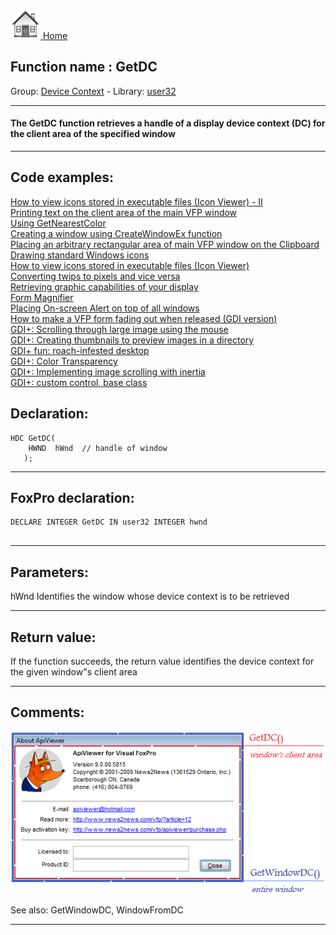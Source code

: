 [<img src="../../images/home.png"> Home ](https://github.com/VFPX/Win32API)  

## Function name : GetDC
Group: [Device Context](../../functions_group.md#Device_Context)  -  Library: [user32](../../libraries.md#user32)  
***  


#### The GetDC function retrieves a handle of a display device context (DC) for the client area of the specified window
***  


## Code examples:
[How to view icons stored in executable files (Icon Viewer) - II](../../samples/sample_019.md)  
[Printing text on the client area of the main VFP window](../../samples/sample_034.md)  
[Using GetNearestColor](../../samples/sample_044.md)  
[Creating a window using CreateWindowEx function](../../samples/sample_050.md)  
[Placing an arbitrary rectangular area of main VFP window on the Clipboard](../../samples/sample_081.md)  
[Drawing standard Windows icons](../../samples/sample_112.md)  
[How to view icons stored in executable files (Icon Viewer)](../../samples/sample_113.md)  
[Converting twips to pixels and vice versa](../../samples/sample_161.md)  
[Retrieving graphic capabilities of your display](../../samples/sample_188.md)  
[Form Magnifier](../../samples/sample_414.md)  
[Placing On-screen Alert on top of all windows](../../samples/sample_504.md)  
[How to make a VFP form fading out when released (GDI version)](../../samples/sample_528.md)  
[GDI+: Scrolling through large image using the mouse](../../samples/sample_546.md)  
[GDI+: Creating thumbnails to preview images in a directory](../../samples/sample_547.md)  
[GDI+ fun: roach-infested desktop](../../samples/sample_548.md)  
[GDI+: Color Transparency](../../samples/sample_549.md)  
[GDI+: Implementing image scrolling with inertia](../../samples/sample_595.md)  
[GDI+: custom control, base class](../../samples/sample_599.md)  

## Declaration:
```foxpro  
HDC GetDC(
    HWND  hWnd 	// handle of window
   );  
```  
***  


## FoxPro declaration:
```foxpro  
DECLARE INTEGER GetDC IN user32 INTEGER hwnd
  
```  
***  


## Parameters:
hWnd
Identifies the window whose device context is to be retrieved  
***  


## Return value:
If the function succeeds, the return value identifies the device context for the given window"s client area  
***  


## Comments:
<a href="http://www.news2news.com/vfp/?article=12&src=GetDC"><img src="images/windowdevicecontexts.png" border=0></a>  
  
See also: GetWindowDC, WindowFromDC   
  
***  

